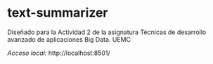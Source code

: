 # text-summarizer
Diseñado para la Actividad 2 de la asignatura Técnicas de desarrollo avanzado de aplicaciones Big Data. UEMC

*Acceso local:*
  http://localhost:8501/
